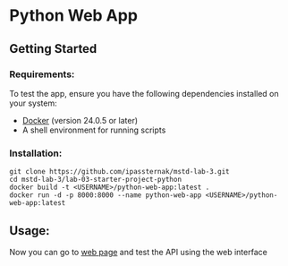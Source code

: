 # Python Web App

## Getting Started

### Requirements:

To test the app, ensure you have the following dependencies installed on your system:

- [Docker](https://www.docker.com/) (version 24.0.5 or later)
- A shell environment for running scripts

### Installation:

```shell
git clone https://github.com/ipassternak/mstd-lab-3.git
cd mstd-lab-3/lab-03-starter-project-python
docker build -t <USERNAME>/python-web-app:latest .
docker run -d -p 8000:8000 --name python-web-app <USERNAME>/python-web-app:latest
```

## Usage:

Now you can go to [web page](http://localhost:8000) and test the API using the web interface
